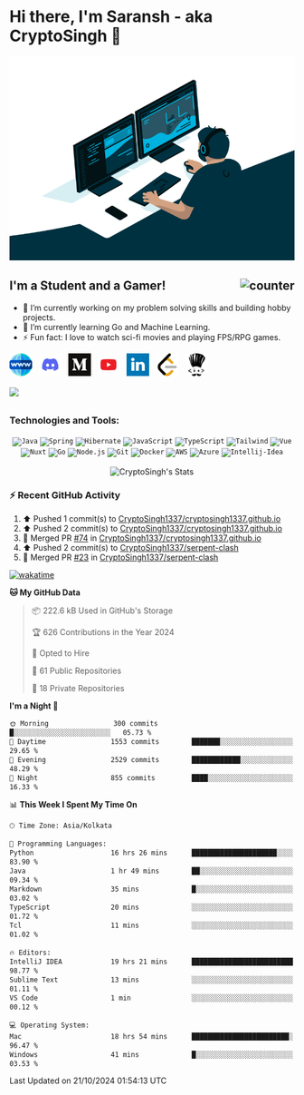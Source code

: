 # Hi there, I'm Saransh - aka CryptoSingh 👋

<div align="center">
<img src="https://github.com/CryptoSingh1337/CryptoSingh1337/blob/master/icons/code.gif" height="360px" width="640px" alt="gif"/>
</div>

## I'm a Student and a Gamer!<img src="https://komarev.com/ghpvc/?username=cryptosingh1337" alt="counter" align="right"/>

- 🔭 I’m currently working on my problem solving skills and building hobby projects.
- 🌱 I’m currently learning Go and Machine Learning.
- ⚡ Fun fact: I love to watch sci-fi movies and playing FPS/RPG games.

<a href="https://saranshkumar.live/" target="_blank"><img alt="website" height="40px" width="40px" src="./icons/world-wide-web.svg"/></a>&nbsp;&nbsp;
<a href="https://discord.gg/6efHuzv" target="_blank"><img alt="discord" height="40px" width="40px" src="https://raw.githubusercontent.com/edent/SuperTinyIcons/master/images/svg/discord.svg"/></a>&nbsp;&nbsp;
<a href="https://cryptosingh1337.medium.com/" target="_blank"><img alt="Medium" height="40px" width="40px" src="https://raw.githubusercontent.com/edent/SuperTinyIcons/master/images/svg/medium.svg"/></a>&nbsp;&nbsp;
<a href="https://youtube.com/cryptosingh" target="_blank"><img alt="youtube" height="40px" width="40px" src="https://raw.githubusercontent.com/edent/SuperTinyIcons/master/images/svg/youtube.svg"/></a>&nbsp;&nbsp;
<a href="https://linkedin.com/in/saransh-kumar-2k19/" target="_blank"><img alt="linkedin" height="40px" width="40px" src="https://raw.githubusercontent.com/edent/SuperTinyIcons/master/images/svg/linkedin.svg"/></a>&nbsp;&nbsp;
<a href="https://leetcode.com/cryptosingh/" target="_blank"><img alt="leetcode" height="40px" width="40px" src="./icons/leetcode.svg"/></a>&nbsp;&nbsp;
<a href="https://codechef.com/users/cryptosingh" target="_blank"><img alt="codechef" height="40px" width="40px" src="./icons/codechef.svg"/></a>
<br>
<br>
<a href="https://github.com/CryptoSingh1337/cryptosingh1337.github.io/raw/master/static/resume/SaranshKumar-Resume.pdf" download>![](https://img.shields.io/badge/Download-R%C3%A9sum%C3%A9-blue?style=plastic)</a>

##

### Technologies and Tools:

<div align="center">
 <code><img alt="Java" height="40px" width="40px" src="https://raw.githubusercontent.com/tomchen/stack-icons/master/logos/java.svg" title="Java"/></code>
 <code><img alt="Spring" height="40px" width="40px" src="https://raw.githubusercontent.com/tomchen/stack-icons/master/logos/spring.svg" title="Spring"/></code>
 <code><img alt="Hibernate" height="40px" width="40px" src="https://raw.githubusercontent.com/tomchen/stack-icons/master/logos/hibernate.svg" title="Hibernate"/></code>
 <code><img alt="JavaScript" height="40px" width="40px" src="https://raw.githubusercontent.com/tomchen/stack-icons/master/logos/javascript.svg" title="JavaScript"/></code>
 <code><img alt="TypeScript" height="40px" width="40px" src="https://raw.githubusercontent.com/get-icon/geticon/master/icons/typescript-icon.svg" title="TypeScript"/></code>
 <code><img alt="Tailwind" height="40px" width="40px" src="https://raw.githubusercontent.com/get-icon/geticon/master/icons/tailwindcss-icon.svg" title="Tailwind CSS"/></code>
 <code><img alt="Vue" height="40px" width="40px" src="https://raw.githubusercontent.com/tomchen/stack-icons/master/logos/vue.svg" title="Vue 3"/></code>
 <code><img alt="Nuxt" height="40px" width="40px" src="https://raw.githubusercontent.com/get-icon/geticon/master/icons/nuxt-icon.svg" title="Nuxt 3"/></code>
 <code><img alt="Go" height="40px" width="40px" src="https://raw.githubusercontent.com/tomchen/stack-icons/master/logos/gopher.svg" title="Go"/></code>
 <code><img alt="Node.js" height="40px" width="40px" src="https://raw.githubusercontent.com/get-icon/geticon/master/icons/nodejs-icon.svg" title="Node.js"/></code>
 <code><img alt="Git" height="40px" width="40px" src="https://raw.githubusercontent.com/tomchen/stack-icons/master/logos/git-icon.svg" title="Git"/></code>
 <code><img alt="Docker" height="40px" width="40px" src="https://raw.githubusercontent.com/tomchen/stack-icons/master/logos/docker-icon.svg" title="Docker"/></code>
 <code><img alt="AWS" height="40px" width="40px" src="https://raw.githubusercontent.com/get-icon/geticon/master/icons/aws.svg" title="AWS"/></code>
 <code><img alt="Azure" height="40px" width="40px" src="https://raw.githubusercontent.com/get-icon/geticon/master/icons/azure-icon.svg" title="Azure"/></code>
 <code><img alt="Intellij-Idea" height="40px" width="40px" src="https://raw.githubusercontent.com/tomchen/stack-icons/master/logos/intellij-idea.svg" title="Intellij-IDEA"/></code>
</div>
<br>
<div align="center">
<img  alt="CryptoSingh's Stats" src="https://github-readme-stats-clone.vercel.app/api?username=CryptoSingh1337&show_icons=true&bg_color=FFFFFF&title_color=003140&icon_color=003140&text_color=0486AA" title="Stats"/>
</div>

### ⚡ Recent GitHub Activity

<!--RECENT_ACTIVITY:start-->
1. ⬆️ Pushed 1 commit(s) to [CryptoSingh1337/cryptosingh1337.github.io](https://github.com/CryptoSingh1337/cryptosingh1337.github.io)<br>
2. ⬆️ Pushed 2 commit(s) to [CryptoSingh1337/cryptosingh1337.github.io](https://github.com/CryptoSingh1337/cryptosingh1337.github.io)<br>
3. 🎉 Merged PR [#74](https://github.com/CryptoSingh1337/cryptosingh1337.github.io/pull/74) in [CryptoSingh1337/cryptosingh1337.github.io](https://github.com/CryptoSingh1337/cryptosingh1337.github.io)<br>
4. ⬆️ Pushed 2 commit(s) to [CryptoSingh1337/serpent-clash](https://github.com/CryptoSingh1337/serpent-clash)<br>
5. 🎉 Merged PR [#23](https://github.com/CryptoSingh1337/serpent-clash/pull/23) in [CryptoSingh1337/serpent-clash](https://github.com/CryptoSingh1337/serpent-clash)<br>
<!--RECENT_ACTIVITY:end-->

[![wakatime](https://wakatime.com/badge/user/b9df6102-292d-4e04-8c49-0347a58ded19.svg)](https://wakatime.com/@b9df6102-292d-4e04-8c49-0347a58ded19)
<!--START_SECTION:waka-->
**🐱 My GitHub Data** 

> 📦 222.6 kB Used in GitHub's Storage 
 > 
> 🏆 626 Contributions in the Year 2024
 > 
> 💼 Opted to Hire
 > 
> 📜 61 Public Repositories 
 > 
> 🔑 18 Private Repositories 
 > 
**I'm a Night 🦉** 

```text
🌞 Morning                300 commits         █░░░░░░░░░░░░░░░░░░░░░░░░   05.73 % 
🌆 Daytime                1553 commits        ███████░░░░░░░░░░░░░░░░░░   29.65 % 
🌃 Evening                2529 commits        ████████████░░░░░░░░░░░░░   48.29 % 
🌙 Night                  855 commits         ████░░░░░░░░░░░░░░░░░░░░░   16.33 % 
```


📊 **This Week I Spent My Time On** 

```text
🕑︎ Time Zone: Asia/Kolkata

💬 Programming Languages: 
Python                   16 hrs 26 mins      █████████████████████░░░░   83.90 % 
Java                     1 hr 49 mins        ██░░░░░░░░░░░░░░░░░░░░░░░   09.34 % 
Markdown                 35 mins             █░░░░░░░░░░░░░░░░░░░░░░░░   03.02 % 
TypeScript               20 mins             ░░░░░░░░░░░░░░░░░░░░░░░░░   01.72 % 
Tcl                      11 mins             ░░░░░░░░░░░░░░░░░░░░░░░░░   01.02 % 

🔥 Editors: 
IntelliJ IDEA            19 hrs 21 mins      █████████████████████████   98.77 % 
Sublime Text             13 mins             ░░░░░░░░░░░░░░░░░░░░░░░░░   01.11 % 
VS Code                  1 min               ░░░░░░░░░░░░░░░░░░░░░░░░░   00.12 % 

💻 Operating System: 
Mac                      18 hrs 54 mins      ████████████████████████░   96.47 % 
Windows                  41 mins             █░░░░░░░░░░░░░░░░░░░░░░░░   03.53 % 
```


 Last Updated on 21/10/2024 01:54:13 UTC
<!--END_SECTION:waka-->
